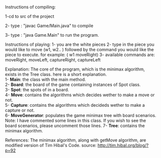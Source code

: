 Instructions of compiling:

1-cd to src of the project  

2- type : "javac Game/Main.java" to compile  

3- type : "java Game.Main" to run the program.


Instructions of playing:
1- you are the white pieces
2- type in the piece you would like to move (w1, w2.. ) followed by the command
you would like the piece to execute. for example: ( w1 moveRight)
3- available commands are: moveRight, moveLeft, captureRight, captureLeft

Explanation:
The core of the program, which is the minimax algorithm, exists in the Tree class.
here is a short explanation.  
1- **Main**: the class with the main method.  
2- **Board**: the board of the game containing instances of Spot class.  
3- **Spot**: the spots of in a board.  
4- **Move**: contains the algorithms which decides wether to make a move or not.  
5- **Capture**: contains the algorithms which decideds wether to make a capture or not.  
6- **MoveGenerator**: populates the game minimax tree with board scenarios.  
        Note: I have commented some lines in this class. If you wish to see the board scenarios, please uncomment those lines.
7- **Tree**: contains the minimax algorithm.  



References: The minimax algorithm, along with getMove algorithm, are modified version
of Tim Hibal's Code. source: http://tim.hibal.org/blog/?p=92


